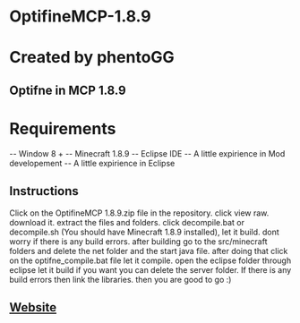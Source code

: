 # OptifineMCP-1.8.9

# Created by phentoGG


## Optifne in MCP 1.8.9

# Requirements
-- Window 8 +
-- Minecraft 1.8.9
-- Eclipse IDE
-- A little expirience in Mod developement
-- A little expirience in Eclipse

## Instructions

Click on the OptifineMCP 1.8.9.zip file in the repository.
click view raw.
download it.
extract the files and folders.
click decompile.bat or decompile.sh (You should have Minecraft 1.8.9 installed),
let it build.
dont worry if there is any build errors.
after building go to the src/minecraft folders and delete the net folder and the start java file.
after doing that click on the optifne_compile.bat file let it compile.
open the eclipse folder through eclipse let it build if you want you can delete the server folder.
If there is any build errors then link the libraries.
then you are good to go :)


## [Website](https://phentogg.github.io/home)
